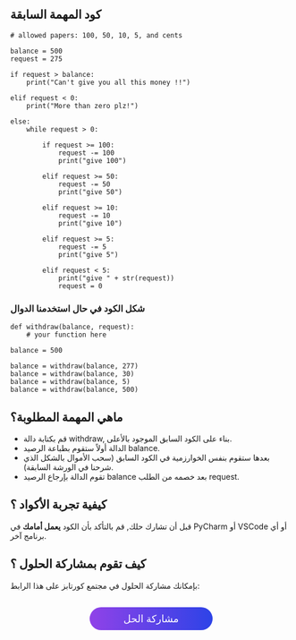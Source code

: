 ## كود المهمة السابقة

```
# allowed papers: 100, 50, 10, 5, and cents

balance = 500
request = 275

if request > balance:
    print("Can't give you all this money !!")

elif request < 0:
    print("More than zero plz!")

else:
    while request > 0:

        if request >= 100:
            request -= 100
            print("give 100")

        elif request >= 50:
            request -= 50
            print("give 50")

        elif request >= 10:
            request -= 10
            print("give 10")

        elif request >= 5:
            request -= 5
            print("give 5")

        elif request < 5:
            print("give " + str(request))
            request = 0
```

### شكل الكود في حال استخدمنا الدوال


```
def withdraw(balance, request):
    # your function here

balance = 500

balance = withdraw(balance, 277)
balance = withdraw(balance, 30)
balance = withdraw(balance, 5)
balance = withdraw(balance, 500)
```

## ماهي المهمة المطلوبة؟

* قم بكتابة دالة withdraw, بناء على الكود السابق الموجود بالأعلى.
* الدالة أولاً ستقوم بطباعة الرصيد balance.
* بعدها ستقوم بنفس الخوارزمية في الكود السابق (سحب الأموال بالشكل الذي شرحنا في الورشة السابقة).
* تقوم الدالة بإرجاع الرصيد balance بعد خصمه من الطلب request.

## كيفية تجربة الأكواد ؟

قبل أن تشارك حلك, قم بالتأكد بأن الكود **يعمل أمامك** في PyCharm أو VSCode أو أي برنامج آخر.

## كيف تقوم بمشاركة الحلول ؟

بإمكانك مشاركة الحلول في مجتمع كورتابز على هذا الرابط:

<a href="https://forums.coretabs.net/t/مشاركة-حلول-تجنب-النسخ-واللصق-باسخدام-الدوال/1159" style="display: block; width: 200px; background-color: #5355e8; background-image:linear-gradient(to left, #2d43e7, #9042e8); color:#fff; padding: 10px; margin: 30px auto; border-radius:100px; text-decoration: none; font-size: 18px; text-align: center;">مشاركة الحل</a>